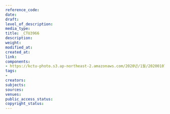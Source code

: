 ```yaml
---
reference_code: 
date: 
draft: 
level_of_description: 
media_type: 
title: _CTU3966
description: 
weight: 
modified_at: 
created_at: 
link: 
components:
- https://kctu-photo.s3.ap-northeast-2.amazonaws.com/2020년/1월/20200107_쌍용차지부+마지막+해고자+46명+사회적+합의에+따른+출근+투쟁/_CTU3966.jpg
tags:
- 
creators: 
subjects: 
sources: 
venues: 
public_access_status: 
copyright_status: 
---
```

